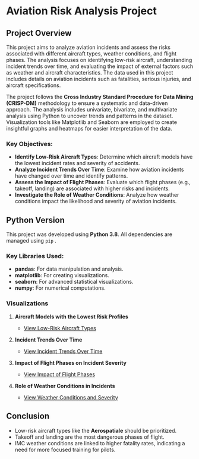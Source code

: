 # **Aviation Risk Analysis Project**

## **Project Overview**
This project aims to analyze aviation incidents and assess the risks associated with different aircraft types, weather conditions, and flight phases. The analysis focuses on identifying low-risk aircraft, understanding incident trends over time, and evaluating the impact of external factors such as weather and aircraft characteristics. The data used in this project includes details on aviation incidents such as fatalities, serious injuries, and aircraft specifications.

The project follows the **Cross Industry Standard Procedure for Data Mining (CRISP-DM)** methodology to ensure a systematic and data-driven approach. The analysis includes univariate, bivariate, and multivariate analysis using Python to uncover trends and patterns in the dataset. Visualization tools like Matplotlib and Seaborn are employed to create insightful graphs and heatmaps for easier interpretation of the data.

### **Key Objectives**:
- **Identify Low-Risk Aircraft Types**: Determine which aircraft models have the lowest incident rates and severity of accidents.
- **Analyze Incident Trends Over Time**: Examine how aviation incidents have changed over time and identify patterns.
- **Assess the Impact of Flight Phases**: Evaluate which flight phases (e.g., takeoff, landing) are associated with higher risks and incidents.
- **Investigate the Role of Weather Conditions**: Analyze how weather conditions impact the likelihood and severity of aviation incidents.


## **Python Version**
This project was developed using **Python 3.8**. All dependencies are managed using `pip` .

### **Key Libraries Used**:
- **pandas**: For data manipulation and analysis.
- **matplotlib**: For creating visualizations.
- **seaborn**: For advanced statistical visualizations.
- **numpy**: For numerical computations.


### Visualizations
1. **Aircraft Models with the Lowest Risk Profiles**
   - [View Low-Risk Aircraft Types](https://public.tableau.com/app/profile/alfred.otieno/viz/IdentifyingLow-RiskAircraftTypes/IdentifyLow-RiskAircraftTypes?publish=yes)

2. **Incident Trends Over Time**
   - [View Incident Trends Over Time](https://public.tableau.com/app/profile/alfred.otieno/viz/TrendAnalysisOfIncidentsOverTime/TrendAnalysisofIncidentsoverTime?publish=yes)

3. **Impact of Flight Phases on Incident Severity**
   - [View Impact of Flight Phases](https://public.tableau.com/app/profile/alfred.otieno/viz/ImpactOfFlightPhasesOnIncidents/AssessingtheImpactofFlightPhasesonIncidents?publish=yes)

4. **Role of Weather Conditions in Incidents**
   - [View Weather Conditions and Severity](https://public.tableau.com/app/profile/alfred.otieno/viz/ImpactOfFlightPhasesOnIncidents/InvestigatingtheRoleofWeatherConditionsinIncidents?publish=yes)

## Conclusion
- Low-risk aircraft types like the **Aerospatiale** should be prioritized.
- Takeoff and landing are the most dangerous phases of flight.
- IMC weather conditions are linked to higher fatality rates, indicating a need for more focused training for pilots.




